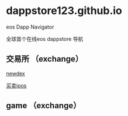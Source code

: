 # dappstore123.github.io

eos Dapp Navigator 

全球首个在线eos dappstore 导航




## 交易所 （exchange） 

[newdex](https://dapp.newdex.io)&emsp;&emsp;&emsp;

[买卖ipos](https://dapp.newdex.io/trade/ipos_eos)&emsp;&emsp;&emsp;

## game （exchange） 

